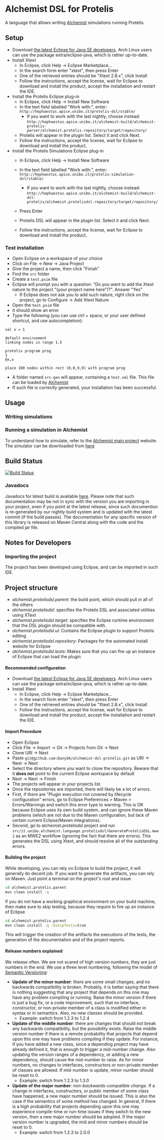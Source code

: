 # Alchemist DSL for Protelis

A language that allows writing [Alchemist][Alchemist] simulations running Protelis.

## Setup

* Download [the latest Eclipse for Java SE developers][eclipse]. Arch Linux users can use the package extra/eclipse-java, which is rather up-to-date.
* Install Xtext
	* In Eclipse, click Help -> Eclipse Marketplace...
	* In the search form enter "xtext", then press Enter
	* One of the retrieved entries should be "Xtext 2.8.x", click Install
	* Follow the instructions, accept the license, wait for Eclipse to download and install the product, accept the installation and restart the IDE.
* Install the Protelis Eclipse plug-in
	* In Eclipse, click Help -> Install New Software
	* In the text field labelled "Work with:", enter: ``http://hephaestus.apice.unibo.it/protelis-dsl/stable/``
		* If you want to work with the last nightly, choose instead: ``http://hephaestus.apice.unibo.it/alchemist-build/alchemist-protelis-parser/alchemist.protelis.repository/target/repository/``
	* Protelis will appear in the plugin list. Select it and click Next.
	* Follow the instructions, accept the license, wait for Eclipse to download and install the product, 
* Install the Protelis Simulations Eclipse plug-in
	* In Eclipse, click Help -> Install New Software
	* In the text field labelled "Work with:", enter: ``http://hephaestus.apice.unibo.it/protelis-simulation-dsl/stable/``
		* If you want to work with the last nightly, choose instead: ``http://hephaestus.apice.unibo.it/alchemist-build/alchemist-dsl-protelis/alchemist.protelisdsl.repository/target/repository/``

	* Press Enter
	* Protelis DSL will appear in the plugin list. Select it and click Next.
	* Follow the instructions, accept the license, wait for Eclipse to download and install the product, 

### Test installation

* Open Eclipse on a workspace of your choice
* Click on File -> New -> Java Project
* Give the project a name, then click "Finish"
* Find the ``src`` folder
* Create a ``test.psim`` file
* Eclipse will prompt you with a question: "Do you want to add the Xtext nature to the project "(your project name here")?". Answer "Yes"
	* If Eclipse does not ask you to add such nature, right click on the project, go to Configure -> Add Xtext Nature
* Open the ``test.psim`` file
* It should show an error
* Type the following (you can use ctrl + space, or your user defined shortcut, and use autocompletion): 
```
val x = 1

default environment
linking nodes in range 1.5
 
protelis program prog 
1
@x,x
  
place 100 nodes within rect (0,0,9,9) with program prog 
```
* A folder named ``src-gen`` will appear, containing a ``test.xml`` file. This file can be loaded by [Alchemist][alchemist-git]
* If such file is correctly generated, your installation has been successful.

## Usage

### Writing simulations


### Running a simulation in Alchemist

To understand how to simulate, refer to the [Alchemist main project][alchemist-git] website. The simulator can be downloaded from [here](https://github.com/DanySK/alchemist/releases)


## Build Status
[![Build Status](https://drone.io/github.com/DanySK/alchemist-dsl-protelis/status.png)](https://drone.io/github.com/DanySK/alchemist-dsl-protelis/latest)


### Javadocs

Javadocs for latest build is available [here][Javadoc]. Please note that such documentation may be not in sync with the version you are importing in your project, even if you point at the latest release, since such documention is re-generated by our nightly build system and is updated with the latest commit (if the build passes).
The documentation for any specific version of this library is released on Maven Central along with the code and the compiled jar file.


## Notes for Developers


### Importing the project
The project has been developed using Eclipse, and can be imported in such IDE.

## Project structure

* *alchemist.protelisdsl.parent*:
  the build point, which should pull in all of the others
* *alchemist.protelisdsl*:
  specifies the Protelis DSL and associated utilities using XText
* *alchemist.protelisdsl.target*:
  specifies the Eclipse runtime environment that the DSL plugin should
  be compatible with.
* *alchemist.protelisdsl.ui*:
  Contains the Eclipse plugin to support Protelis editing
* *alchemist.protelisdsl.repository*:
  Packages for the automated install website for Eclipse
* *alchemist.protelisdsl.tests*:
  Makes sure that you can fire up an instance of Eclipse that can
  load the plugin


#### Recommended configuration
* Download [the latest Eclipse for Java SE developers][eclipse]. Arch Linux users can use the package extra/eclipse-java, which is rather up-to-date.
* Install Xtext
	* In Eclipse, click Help -> Eclipse Marketplace...
	* In the search form enter "xtext", then press Enter
	* One of the retrieved entries should be "Xtext 2.8.x", click Install
	* Follow the instructions, accept the license, wait for Eclipse to download and install the product, accept the installation and restart the IDE.


#### Import Procedure
* Open Eclipse
* Click File -> Import -> Git -> Projects from Git -> Next
* Clone URI -> Next
* Paste `git@github.com:DanySK/alchemist-dsl-protelis.git` as URI -> Next -> Next
* Select the directory where you want to clone the repository. Beware that it **does not** point to the current Eclipse workspace by default
* Next -> Next -> Finish
* The projects will appear in your projects list.
* Once the repositories are imported, there will likely be a lot of errors.
* First, if there are "Plugin execution not covered by lifecycle configuration" errors, go to Eclipse Preferences > Maven > Errors/Warnings and switch this error type to warning.  This is OK because Eclipse uses its own build system, and can ignore these Maven problems (which are not due to the Maven configuration, but lack of certain current Eclipse/Maven integrations).
* Second, go to alchemist.protelisdsl project and run ``src/it.unibo.alchemist.language.protelisdsl/GenerateProtelisDSL.mwe2`` as an MWE2 workflow (ignoring the fact that there are errors).  This generates the DSL using Xtext, and should resolve all of the outstanding errors.


#### Building the project
While developing, you can rely on Eclipse to build the project, it will generally do decent job.
If you want to generate the artifacts, you can rely on Maven. Just point a terminal on the project's root and issue

```bash
cd alchemist.protelis.parent
mvn clean install -q
```

If you do not have a working graphical environment on your build machine, then make sure to skip testing, because they require to fire up an instance of Eclipse
```bash
cd alchemist.protelis.parent
mvn clean install -q -DskipTests=true
```

This will trigger the creation of the artifacts the executions of the tests, the generation of the documentation and of the project reports.


#### Release numbers explained
We release often. We are not scared of high version numbers, they are just numbers in the end.
We use a three level numbering, following the model of [Semantic Versioning][SemVer]:

* **Update of the minor number**: there are some small changes, and no backwards compatibility is broken. Probably, it is better saying that there is nothing suggesting that any project that depends on this one may have any problem compiling or running. Raise the minor version if there is just a bug fix, or a code improvement, such that no interface, constructor, or non-private member of a class is modified either in syntax or in semantics. Also, no new classes should be provided.
	* Example: switch from 1.2.3 to 1.2.4 
* **Update of the middle number**: there are changes that should not break any backwards compatibility, but the possibility exists. Raise the middle version number if there is a remote probability that projects that depend upon this one may have problems compiling if they update. For instance, if you have added a new class, since a depending project may have already defined it, that is enough to trigger a mid-number change. Also updating the version ranges of a dependency, or adding a new dependency, should cause the mid-number to raise. As for minor numbers, no changes to interfaces, constructors or non-private member of classes are allowed. If mid-number is update, minor number should be reset to 0.
	* Example: switch from 1.2.3 to 1.3.0 
* **Update of the major number**: *non-backwards-compatible change*. If a change in interfaces, constructors, or public member of some class have happened, a new major number should be issued. This is also the case if the semantics of some method has changed. In general, if there is a high probability that projects depending upon this one may experience compile-time or run-time issues if they switch to the new version, then a new major number should be adopted. If the major version number is upgraded, the mid and minor numbers should be reset to 0.
	* Example: switch from 1.2.3 to 2.0.0 


[Alchemist]: http://danysk.github.io/alchemist/
[alchemist-git]: https://github.com/DanySK/alchemist
[Javadoc]: http://hephaestus.apice.unibo.it/alchemist-build/alchemist-dsl-protelis/alchemist.protelisdsl/target/apidocs/
[eclipse]: https://eclipse.org/downloads/
[SemVer]: http://semver.org/spec/v2.0.0.html
